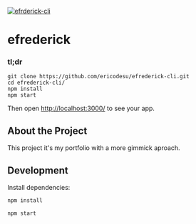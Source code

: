 [![efrderick-cli](https://raw.githubusercontent.com/ericodesu/efrederick-cli/master/.github/images/project-thumbnail.png)](https://ericodesu.github.io/efrederick-cli)

# efrederick

### tl;dr

 ```
git clone https://github.com/ericodesu/efrederick-cli.git
cd efrederick-cli/
npm install
npm start
```

Then open [http://localhost:3000/](http://localhost:3000/) to see your app.

## About the Project

This project it's my portfolio with a more gimmick aproach.

## Development

Install dependencies:

```sh
npm install
```

```sh
npm start
```
